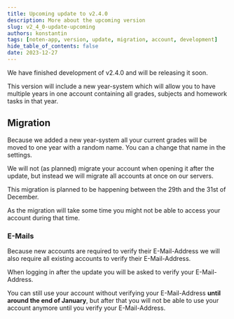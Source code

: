 ```yaml
---
title: Upcoming update to v2.4.0
description: More about the upcoming version
slug: v2_4_0-update-upcoming
authors: konstantin
tags: [noten-app, version, update, migration, account, development]
hide_table_of_contents: false
date: 2023-12-27
---
```


We have finished development of v2.4.0 and will be releasing it soon.

This version will include a new year-system which will allow you to have multiple years in one account containing all grades, subjects and homework tasks in that year.

<!-- truncate -->

## Migration

Because we added a new year-system all your current grades will be moved to one year with a random name. You can a
change that name in the settings.

We will not (as planned) migrate your account when opening it after the update, but instead we will migrate all accounts at once on our servers.

This migration is planned to be happening between the 29th and the 31st of December.

As the migration will take some time you might not be able to access your account during that time.

### E-Mails

Because new accounts are required to verify their E-Mail-Address we will also require all existing accounts to verify their E-Mail-Address.

When logging in after the update you will be asked to verify your E-Mail-Address.

You can still use your account without verifying your E-Mail-Address **until around the end of January**, but after that you will not be able to use your account anymore until you verify your E-Mail-Address.
